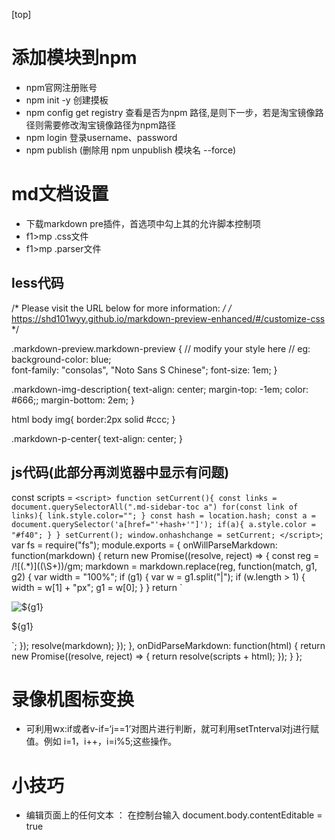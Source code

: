 [top]
# 添加模块到npm
- npm官网注册账号
- npm init -y 创建摸板
- npm config get registry 查看是否为npm 路径,是则下一步，若是淘宝镜像路径则需要修改淘宝镜像路径为npm路径
- npm login 登录username、password
- npm publish (删除用 npm unpublish 模块名 --force)

# md文档设置
- 下载markdown pre插件，首选项中勾上其的允许脚本控制项
- f1>mp .css文件
- f1>mp .parser文件
## less代码

/* Please visit the URL below for more information: */
/*   https://shd101wyy.github.io/markdown-preview-enhanced/#/customize-css */ 

.markdown-preview.markdown-preview {
  // modify your style here
  // eg: background-color: blue;  
  font-family: "consolas", "Noto Sans S Chinese";
  font-size: 1em;
}

.markdown-img-description{
    text-align: center;
    margin-top: -1em;
    color: #666;;
    margin-bottom: 2em;
}

html body img{
    border:2px solid #ccc;
}

.markdown-p-center{
    text-align: center;
}



## js代码(此部分再浏览器中显示有问题)
const scripts = `<script>
    function setCurrent(){
        const links = document.querySelectorAll(".md-sidebar-toc a")
        for(const link of links){
            link.style.color="";
        }
        const hash = location.hash;
        const a = document.querySelector('a[href="'+hash+'"]');
        if(a){
            a.style.color = "#f40";
        }
    }
    setCurrent();
    window.onhashchange = setCurrent;
</script>`;
var fs = require("fs");
module.exports = {
  onWillParseMarkdown: function(markdown) {
    return new Promise((resolve, reject) => {
      const reg = /\!\[(.*)\]\((\S+)\)/gm;
      markdown = markdown.replace(reg, function(match, g1, g2) {
        var width = "100%";
        if (g1) {
          var w = g1.split("|");
          if (w.length > 1) {
            width = w[1] + "px";
            g1 = w[0];
          }
        }
        return `<p class="markdown-p-center">
  <img src="${g2}" alt="${g1}" style="max-width:${width}"/>
</p>
<p class="markdown-img-description">
  ${g1}
</p>`;
      });
      resolve(markdown);
    });
  },
  onDidParseMarkdown: function(html) {
    return new Promise((resolve, reject) => {
      return resolve(scripts + html);
    });
  }
};


# 录像机图标变换
- 可利用wx:if或者v-if=‘j==1’对图片进行判断，就可利用setTnterval对j进行赋值。例如 i=1，i++，i=i%5;这些操作。

# 小技巧
- 编辑页面上的任何文本 ： 在控制台输入 document.body.contentEditable = true